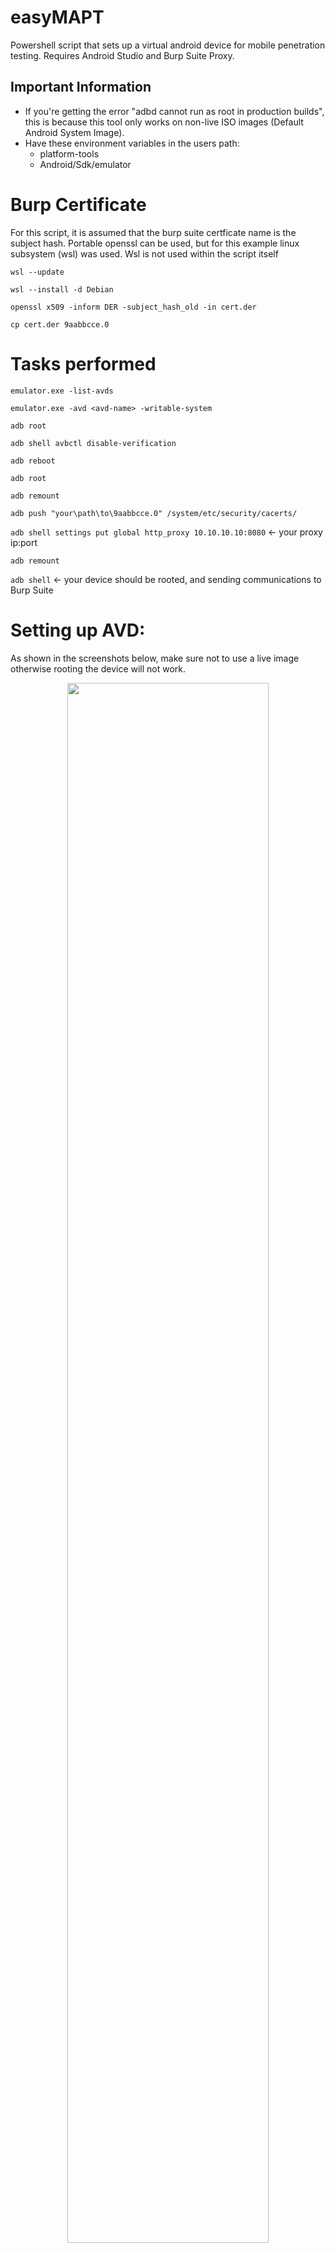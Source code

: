 # easyMAPT
Powershell script that sets up a virtual android device for mobile penetration testing. 
Requires Android Studio and Burp Suite Proxy.

## Important Information
- If you're getting the error "adbd cannot run as root in production builds", this is because this tool only works on non-live ISO images (Default Android System Image).
- Have these environment variables in the users path:
  - platform-tools
  - Android/Sdk/emulator

# Burp Certificate
For this script, it is assumed that the burp suite certficate name is the subject hash.
Portable openssl can be used, but for this example linux subsystem (wsl) was used. Wsl is not used within the script itself

```wsl --update```

```wsl --install -d Debian```

```openssl x509 -inform DER -subject_hash_old -in cert.der```

```cp cert.der 9aabbcce.0```


# Tasks performed
```emulator.exe -list-avds```

```emulator.exe -avd <avd-name> -writable-system```

```adb root```

```adb shell avbctl disable-verification```

```adb reboot```

```adb root```

```adb remount```

```adb push "your\path\to\9aabbcce.0" /system/etc/security/cacerts/```

```adb shell settings put global http_proxy 10.10.10.10:8080``` <- your proxy ip:port

```adb remount```

```adb shell``` <- your device should be rooted, and sending communications to Burp Suite

# Setting up AVD:

As shown in the screenshots below, make sure not to use a live image otherwise rooting the device will not work. 
<div align="center">
  <img src="https://github.com/user-attachments/assets/f0b72698-4d0b-47be-8a0c-2f0c4df16e4d" style="width: 80%;">
  <img src="https://github.com/user-attachments/assets/1ad9ed42-1a1a-4ceb-9716-13de75c674ea" style="width: 80%;">
</div>

# Running the PowerShell Script:

## Change these variables:
<pre>
$cacert        = "C:\Users\username\Desktop\Burp-Cert\9aabbcce.0" # Location of your .der cert
$avd           = "AVD_Name"            # AVD Name
$Burp          = "10.10.10.10:8080"    # Burp Address, likely on local network or local hos
$checkInterval = 5                     # How many seconds to recheck device
$qProcess      = "qemu-system-x86_64"  # Qemu process that starts, change if system non 64-bit
</pre>

1. Open PS as administrator
2. ``Set-Execution Policy Bypass``
3. ``.\easyMAPT.ps1``

<div align="center">
  <img src="https://github.com/user-attachments/assets/384a557e-67a5-4031-915c-38f984290a04" style="width: 80%;">
  <img src="https://github.com/user-attachments/assets/27d40f8c-5206-453d-8a56-5bf626b1f736" style="width: 80%;">
</div>


